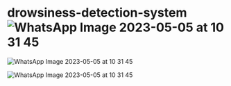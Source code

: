 # drowsiness-detection-system![WhatsApp Image 2023-05-05 at 10 31 45](https://github.com/deepakpoojary/drowsiness-detection-system/assets/63220831/9bf6499a-343c-4381-a1a3-1c4b88c6100b)



![WhatsApp Image 2023-05-05 at 10 31 45](https://github.com/deepakpoojary/drowsiness-detection-system/assets/63220831/af314169-ec88-47f6-83f0-36f45677aa28)






![WhatsApp Image 2023-05-05 at 10 31 45](https://github.com/deepakpoojary/drowsiness-detection-system/assets/63220831/e81f3645-726b-4d9a-b6e9-cd1b33bc328a)

